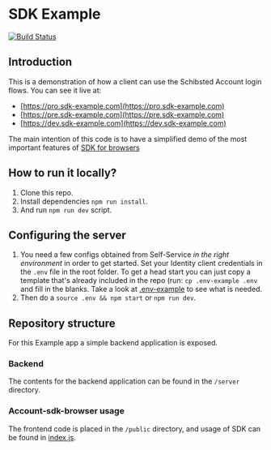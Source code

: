 # SDK Example

[![Build Status](https://github.com/schibsted/sdk-example/actions/workflows/pt.yml/badge.svg?branch=master)](https://github.com/schibsted/sdk-example)

## Introduction

This is a demonstration of how a client can use the Schibsted Account login flows. You can see it
live at:

* [https://pro.sdk-example.com](https://pro.sdk-example.com)
* [https://pre.sdk-example.com](https://pre.sdk-example.com)
* [https://dev.sdk-example.com](https://dev.sdk-example.com)

The main intention of this code is to have a simplified demo of the most important features of [SDK for browsers](https://github.com/schibsted/account-sdk-browser)

## How to run it locally?
1. Clone this repo.
1. Install dependencies `npm run install`.
1. And run `npm run dev` script.

## Configuring the server

1. You need a few configs obtained from Self-Service *in the right environment* in order to get
   started. Set your Identity client credentials in the `.env` file in the root folder. To get a
   head start you can just copy a template that's already included in the repo (run: `cp
   .env-example .env` and fill in the blanks. Take a look at [.env-example](./.env-example) to
   see what is needed.
1. Then do a `source .env && npm start` or `npm run dev`.

## Repository structure
For this Example app a simple backend application is exposed.

### Backend
The contents for the backend application can be found in the `/server` directory.

### Account-sdk-browser usage
The frontend code is placed in the `/public` directory, and usage of SDK can be found in [index.js](public/index.js).
